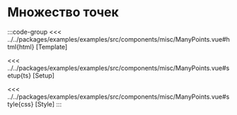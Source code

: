 # Множество точек

<script lang="ts" setup>
import MapComponent from 'examples/src/components/misc/ManyPoints.vue';
</script>

<map-component/>

:::code-group
<<< ../../packages/examples/examples/src/components/misc/ManyPoints.vue#html{html} [Template]

<<< ../../packages/examples/examples/src/components/misc/ManyPoints.vue#setup{ts} [Setup]

<<< ../../packages/examples/examples/src/components/misc/ManyPoints.vue#style{css} [Style]
:::
